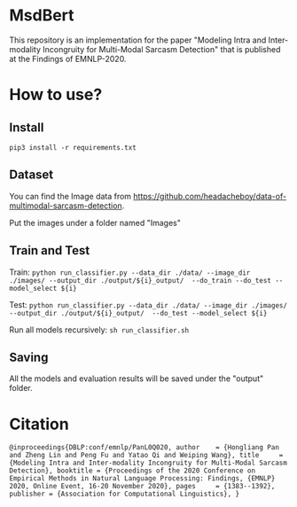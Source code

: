 # MsdBert
This repository is an implementation for the paper "Modeling Intra and Inter-modality Incongruity for Multi-Modal Sarcasm Detection" that is published at the Findings of EMNLP-2020.

# How to use?
## Install
`pip3 install -r requirements.txt`

## Dataset
You can find the Image data from https://github.com/headacheboy/data-of-multimodal-sarcasm-detection.

Put the images under a folder named "Images"

## Train and Test
Train:
`python run_classifier.py --data_dir ./data/ --image_dir ./images/ --output_dir ./output/${i}_output/  --do_train --do_test --model_select ${i}`

Test:
`python run_classifier.py --data_dir ./data/ --image_dir ./images/ --output_dir ./output/${i}_output/  --do_test --model_select ${i}`

Run all models recursively:
`sh run_classifier.sh`

## Saving
All the models and evaluation results will be saved under the "output" folder.

# Citation
`@inproceedings{DBLP:conf/emnlp/PanL0Q020,
  author    = {Hongliang Pan and
               Zheng Lin and
               Peng Fu and
               Yatao Qi and
               Weiping Wang},
  title     = {Modeling Intra and Inter-modality Incongruity for Multi-Modal Sarcasm
               Detection},
  booktitle = {Proceedings of the 2020 Conference on Empirical Methods in Natural
               Language Processing: Findings, {EMNLP} 2020, Online Event, 16-20 November
               2020},
  pages     = {1383--1392},
  publisher = {Association for Computational Linguistics},
}`




